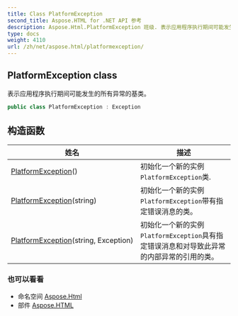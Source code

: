 ```yaml
---
title: Class PlatformException
second_title: Aspose.HTML for .NET API 参考
description: Aspose.Html.PlatformException 班级. 表示应用程序执行期间可能发生的所有异常的基类
type: docs
weight: 4110
url: /zh/net/aspose.html/platformexception/
---
```

## PlatformException class

表示应用程序执行期间可能发生的所有异常的基类。

```csharp
public class PlatformException : Exception
```

## 构造函数

| 姓名 | 描述 |
| --- | --- |
| [PlatformException](platformexception/#constructor)() | 初始化一个新的实例`PlatformException`类. |
| [PlatformException](platformexception/#constructor_1)(string) | 初始化一个新的实例`PlatformException`带有指定错误消息的类。 |
| [PlatformException](platformexception/#constructor_2)(string, Exception) | 初始化一个新的实例`PlatformException`具有指定错误消息和对导致此异常的内部异常的引用的类。 |

### 也可以看看

* 命名空间 [Aspose.Html](../../aspose.html/)
* 部件 [Aspose.HTML](../../)


